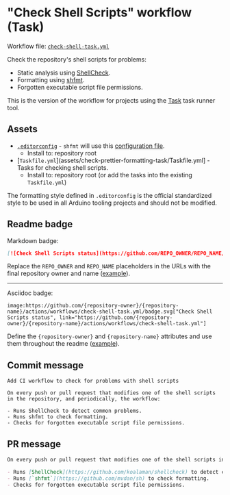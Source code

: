 # "Check Shell Scripts" workflow (Task)

Workflow file: [`check-shell-task.yml`](check-shell-task.yml)

Check the repository's shell scripts for problems:

- Static analysis using [ShellCheck](https://github.com/koalaman/shellcheck).
- Formatting using [shfmt](https://github.com/mvdan/sh).
- Forgotten executable script file permissions.

This is the version of the workflow for projects using the [Task](https://taskfile.dev/#/) task runner tool.

## Assets

- [`.editorconfig`](assets/shared/.editorconfig) - `shfmt` will use this [configuration file](https://editorconfig.org/).
  - Install to: repository root
- [`Taskfile.yml`](assets/check-prettier-formatting-task/Taskfile.yml] - Tasks for checking shell scripts.
  - Install to: repository root (or add the tasks into the existing `Taskfile.yml`)

The formatting style defined in `.editorconfig` is the official standardized style to be used in all Arduino tooling projects and should not be modified.

## Readme badge

Markdown badge:

```markdown
[![Check Shell Scripts status](https://github.com/REPO_OWNER/REPO_NAME/actions/workflows/check-shell-task.yml/badge.svg)](https://github.com/REPO_OWNER/REPO_NAME/actions/workflows/check-shell-task.yml)
```

Replace the `REPO_OWNER` and `REPO_NAME` placeholders in the URLs with the final repository owner and name ([example](https://raw.githubusercontent.com/arduino-libraries/ArduinoIoTCloud/master/README.md)).

---

Asciidoc badge:

```adoc
image:https://github.com/{repository-owner}/{repository-name}/actions/workflows/check-shell-task.yml/badge.svg["Check Shell Scripts status", link="https://github.com/{repository-owner}/{repository-name}/actions/workflows/check-shell-task.yml"]
```

Define the `{repository-owner}` and `{repository-name}` attributes and use them throughout the readme ([example](https://raw.githubusercontent.com/arduino-libraries/WiFiNINA/master/README.adoc)).

## Commit message

```
Add CI workflow to check for problems with shell scripts

On every push or pull request that modifies one of the shell scripts in the repository, and periodically, the workflow:

- Runs ShellCheck to detect common problems.
- Runs shfmt to check formatting.
- Checks for forgotten executable script file permissions.
```

## PR message

```markdown
On every push or pull request that modifies one of the shell scripts in the repository, and periodically, the workflow:

- Runs [ShellCheck](https://github.com/koalaman/shellcheck) to detect common problems.
- Runs [`shfmt`](https://github.com/mvdan/sh) to check formatting.
- Checks for forgotten executable script file permissions.
```
